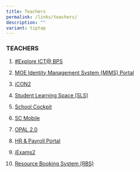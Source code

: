 ```yaml
---
title: Teachers
permalink: /links/teachers/
description: ""
variant: tiptap
---
```

<h3>TEACHERS</h3>
<ol data-tight="true" class="tight">
<li>
<p><a href="https://go.gov.sg/bps-ict" rel="noopener noreferrer nofollow" target="_blank">#Explore ICT@ BPS</a>
</p>
</li>
<li>
<p><a href="https://portal.mims.moe.gov.sg/" rel="noopener noreferrer nofollow" target="_blank">MOE Identity Management System (MIMS) Portal</a>
</p>
</li>
<li>
<p><a href="https://icon.moe.edu.sg/" rel="noopener noreferrer nofollow" target="_blank">iCON2</a>
</p>
</li>
<li>
<p><a href="https://vle.learning.moe.edu.sg/login" rel="noopener noreferrer nofollow" target="_blank">Student Learning Space (SLS)</a>
</p>
</li>
<li>
<p><a href="https://schoolcockpit.moe.gov.sg/" rel="noopener noreferrer nofollow" target="_blank">School Cockpit</a>
</p>
</li>
<li>
<p><a href="https://scmobile.moe.edu.sg/" rel="noopener noreferrer nofollow" target="_blank">SC Mobile</a>
</p>
</li>
<li>
<p><a href="https://idm.opal2.moe.edu.sg/account/login?returnUrl=%2Fconnect%2Fauthorize%2Fcallback%3Fresponse_type%3Dcode%26client_id%3DOpal2WebApp%26state%3DSMziDIwYBw4DzfgTl5snLZH9hUXubj9htxPk2zPLVc0PS%26redirect_uri%3Dhttps%253A%252F%252Fwww.opal2.moe.edu.sg%252Fapp%252Findex.html%26scope%3Droles%2520profile%2520cxprofile%2520openid%2520cxDomainInternalApi%26code_challenge%3DJPowcvYbbJp4vZTsabT7c98ch-4JqnLUjWr1Ddq9my4%26code_challenge_method%3DS256%26nonce%3DSMziDIwYBw4DzfgTl5snLZH9hUXubj9htxPk2zPLVc0PS" rel="noopener noreferrer nofollow" target="_blank">OPAL 2.0</a>
</p>
</li>
<li>
<p><a href="https://www.hrp.gov.sg/hrp/#/" rel="noopener noreferrer nofollow" target="_blank">HR &amp;&nbsp;Payroll Portal</a>
</p>
</li>
<li>
<p><a href="https://iexams.seab.gov.sg/login" rel="noopener noreferrer nofollow" target="_blank">iExams2</a>
</p>
</li>
<li>
<p><a href="https://rbs.avero-tech.com/login.html" rel="noopener nofollow" target="_blank">Resource Booking System (RBS)</a>
</p>
</li>
</ol>
<p></p>